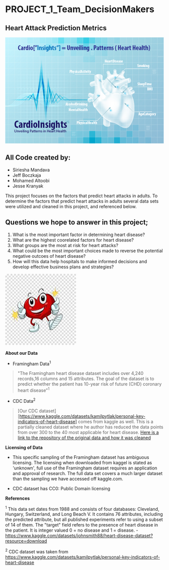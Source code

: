 # PROJECT_1_Team_DecisionMakers

## Heart Attack Prediction Metrics
![Alt text](<images/Project Cover img.jpg>)

## **All Code created by:**
- Siriesha Mandava
- Jeff Boczkaja
- Mohamed Altoobi
- Jesse Kranyak


This project focuses on the factors that predict heart attacks in adults.  To determine the factors that predict heart attacks in adults several data sets were utilized and cleaned in this project, and referenced below.  

## Questions we hope to answer in this project;

1. What is the most important factor in determining heart disease?
2. What are the highest coorelated factors for heart disease?
3. What groups are the most at risk for heart attacks?
4. What could be the most important choices made to reverse the potential negative outcoes of heart disease?
5. How will this data help hospitals to make informed decisions and develop effective business plans and strategies?

![Alt text](<project_1 data/project_heart.jpeg>)

**About our Data** 

* Framingham Data<sup>1</sup>

> "The Framingham heart disease dataset includes over 4,240 records,16 columns and 15 attributes. 
The goal of the dataset is to predict whether the patient has 10-year risk of future (CHD) coronary heart disease"<sup>1</sup>

* CDC Data<sup>2</sup>

> [Our CDC dataset][https://www.kaggle.com/datasets/kamilpytlak/personal-key-indicators-of-heart-disease] comes from kaggle as well. This is a partially cleaned dataset where he author has reduced the data points from over 300 to the 40 most applicable for heart disease.   [Here is a link to the repository of the original data and how it was cleaned](https://github.com/kamilpytlak/data-science-projects/blob/main/heart-disease-prediction/2022/notebooks/data_processing.ipynb)



**Licensing of Data**

* This specific sampling of the Framingham dataset has ambiguous licensing. The licensing when downloaded from kaggel is stated as 'unknown', full use of the Framingham dataset requires an application and approval of research.  The full data set covers a much larger dataset than the sampling we have accessed off kaggle.com.

* CDC dataset has CC0: Public Domain licensing

**References**

<sup>1</sup> This data set dates from 1988 and consists of four databases: Cleveland, Hungary, Switzerland, and Long Beach V. It contains 76 attributes, including the predicted attribute, but all published experiments refer to using a subset of 14 of them. The "target" field refers to the presence of heart disease in the patient. It is integer valued 0 = no disease and 1 = disease.
  -https://www.kaggle.com/datasets/johnsmith88/heart-disease-dataset?resource=download

<sup>2</sup> CDC dataset was taken from https://www.kaggle.com/datasets/kamilpytlak/personal-key-indicators-of-heart-disease 


[def]: https://i0.wp.com/www.asktheradtech.com/wp-content/uploads/2020/04/crazy-xray-4.jpg?w=589&ssl=1